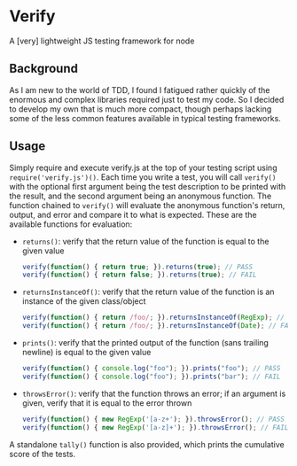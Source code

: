 # Verify
A [very] lightweight JS testing framework for node

## Background

As I am new to the world of TDD, I found I fatigued rather quickly of the enormous and complex libraries required just to test my code. So I decided to develop my own that is much more compact, though perhaps lacking some of the less common features available in typical testing frameworks.

## Usage

Simply require and execute verify.js at the top of your testing script using `require('verify.js')()`. Each time you write a test, you will call `verify()` with the optional first argument being the test description to be printed with the result, and the second argument being an anonymous function. The function chained to `verify()` will evaluate the anonymous function's return, output, and error and compare it to what is expected. These are the available functions for evaluation:

- `returns()`: verify that the return value of the function is equal to the given value
	```javascript
	verify(function() { return true; }).returns(true); // PASS
	verify(function() { return false; }).returns(true); // FAIL
	```
- `returnsInstanceOf()`: verify that the return value of the function is an instance of the given class/object
	```javascript
	verify(function() { return /foo/; }).returnsInstanceOf(RegExp); // PASS
	verify(function() { return /foo/; }).returnsInstanceOf(Date); // FAIL
	```
- `prints()`: verify that the printed output of the function (sans trailing newline) is equal to the given value
	```javascript
	verify(function() { console.log("foo"); }).prints("foo"); // PASS
	verify(function() { console.log("foo"); }).prints("bar"); // FAIL
	```
- `throwsError()`: verify that the function throws an error; if an argument is given, verify that it is equal to the error thrown
	```javascript
	verify(function() { new RegExp('[a-z+'); }).throwsError(); // PASS
	verify(function() { new RegExp('[a-z]+'); }).throwsError(); // FAIL
	```

A standalone `tally()` function is also provided, which prints the cumulative score of the tests.
